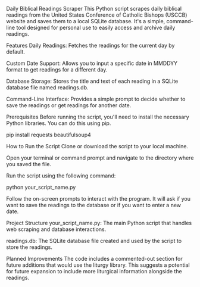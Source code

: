 Daily Biblical Readings Scraper
This Python script scrapes daily biblical readings from the United States Conference of Catholic Bishops (USCCB) website and saves them to a local SQLite database. It's a simple, command-line tool designed for personal use to easily access and archive daily readings.

Features
Daily Readings: Fetches the readings for the current day by default.

Custom Date Support: Allows you to input a specific date in MMDDYY format to get readings for a different day.

Database Storage: Stores the title and text of each reading in a SQLite database file named readings.db.

Command-Line Interface: Provides a simple prompt to decide whether to save the readings or get readings for another date.

Prerequisites
Before running the script, you'll need to install the necessary Python libraries. You can do this using pip.

pip install requests beautifulsoup4

How to Run the Script
Clone or download the script to your local machine.

Open your terminal or command prompt and navigate to the directory where you saved the file.

Run the script using the following command:

python your_script_name.py

Follow the on-screen prompts to interact with the program. It will ask if you want to save the readings to the database or if you want to enter a new date.

Project Structure
your_script_name.py: The main Python script that handles web scraping and database interactions.

readings.db: The SQLite database file created and used by the script to store the readings.

Planned Improvements
The code includes a commented-out section for future additions that would use the liturgy library. This suggests a potential for future expansion to include more liturgical information alongside the readings.
